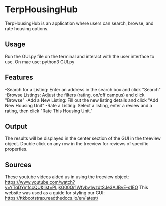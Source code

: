 # TerpHousingHub

TerpHousingHub is an application where users can search, browse, and rate housing options. 

## Usage

Run the GUI.py file on the terminal and interact with the user interface to use. On mac use: python3 GUI.py

## Features

-Search for a Listing: Enter an address in the search box and click "Search"
-Browse Listings: Adjust the filters (rating, on/off campus) and click "Browse"
-Add a New Listing: Fill out the new listing details and click "Add New Housing Unit"
-Rate a Listing: Select a listing, enter a review and a rating, then click "Rate This Housing Unit."

## Output

The results will be displayed in the center section of the GUI in the treeview object. Double click on any row in the treeview for reviews of specific properties.

## Sources

These youtube videos aided us in using the treeview object:
https://www.youtube.com/watch?v=YTqDYmfccQU&list=PLjkG00Qr1Wfvbv1wzdtSJe3AJBvE-s1EO
This website was used as a guide for styling our GUI:
https://ttkbootstrap.readthedocs.io/en/latest/



